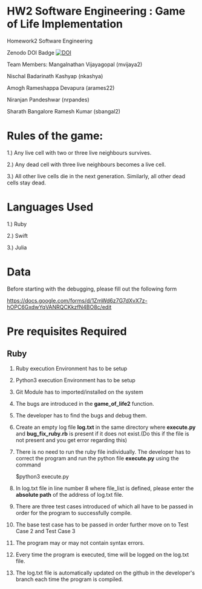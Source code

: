 # HW2 Software Engineering : Game of Life Implementation
Homework2 Software Engineering

Zenodo DOI Badge
[![DOI](https://zenodo.org/badge/289782467.svg)](https://zenodo.org/badge/latestdoi/289782467)

Team Members:
Mangalnathan Vijayagopal (mvijaya2)

Nischal Badarinath Kashyap (nkashya)

Amogh Rameshappa Devapura (arames22)

Niranjan Pandeshwar (nrpandes)

Sharath Bangalore Ramesh Kumar (sbangal2)

# Rules of the game:

1.) Any live cell with two or three live neighbours survives.

2.) Any dead cell with three live neighbours becomes a live cell.

3.) All other live cells die in the next generation. Similarly, all other dead cells stay dead.


# Languages Used

1.) Ruby


2.) Swift


3.) Julia

# Data 
Before starting with the debugging, please fill out the following form

https://docs.google.com/forms/d/1ZmWd6z7G7dXvX7z-hOPC6GxdwYqVANRQCKkzfN4BO8c/edit

# Pre requisites Required 

## Ruby
1) Ruby execution Environment has to be setup
2) Python3 execution Environment has to be setup
3) Git Module has to imported/installed on the system

4) The bugs are introduced in the **game_of_life2** function.


5) The developer has to find the bugs and debug them.
6) Create an empty log file **log.txt** in the same directory where **execute.py** and **bug_fix_ruby.rb** is present if it does not exist.(Do this if the file is not present and you get error regarding this)
7) There is no need to run the ruby file individually. The developer has to correct the program and run the python file **execute.py** using the command
   
   
   $python3 execute.py
8) In log.txt file in line number 8 where file_list is defined, please enter the **absolute path** of the address of log.txt file.
9) There are three test cases introduced of which all have to be passed in order for the program to successfully compile.
10) The base test case has to be passed in order further move on to Test Case 2 and Test Case 3
11) The program may or may not contain syntax errors.
12) Every time the program is executed, time will be logged on the log.txt file.
13) The log.txt file is automatically updated on the github in the developer's branch each time the program is compiled.
